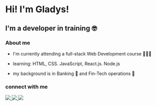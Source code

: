 # Hi! I'm Gladys!

## I'm a developer in training 🤓

### About me

- I'm currently attending a full-stack Web Development course 👩🏻‍💻

- learning: HTML, CSS. JavaScript, React.js. Node.js

- my background is in Banking 🏦 and Fin-Tech operations 🐝


### connect with me

<a href="https://www.linkedin.com/in/gladys-aldoumani-34b76286/">
 <img src="https://img.shields.io/badge/LinkedIn-0077B5?style=for-the-badge&logo=linkedin&logoColor=white" />
</a>
  <a href="mailto:gladys.aldoumani@hotmail.com">
  <img src="https://img.shields.io/badge/mail-green?style=for-the-badge&logo=icloud&logoColor=white"/>
</a>
<a href="https://www.xing.com/profile/Gladys_Aldoumani/cv">
  <img src="https://img.shields.io/badge/xing-%23006567.svg?style=for-the-badge&logo=xing&logoColor=white"/>
</a>
